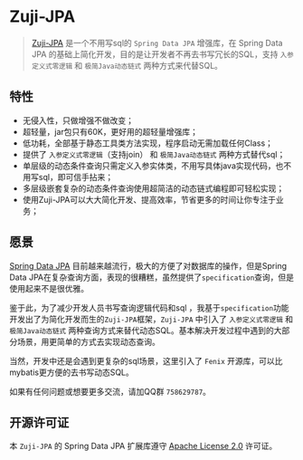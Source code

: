 # Zuji-JPA

> [Zuji-JPA](https://github.com/azhengZJ/zuji-jpa) 是一个不用写sql的 `Spring Data JPA` 增强库，在 Spring Data JPA 的基础上简化开发，目的是让开发者不再去书写冗长的SQL，支持 `入参定义式零逻辑` 和 `极简Java动态链式` 两种方式来代替SQL。

## 特性

- 无侵入性，只做增强不做改变；
- 超轻量，jar包只有60K，更好用的超轻量增强库；
- 低功耗，全部基于静态工具类方法实现，程序启动无需加载任何Class；
- 提供了 `入参定义式零逻辑`（支持join） 和 `极简Java动态链式` 两种方式替代sql；
- 单层级的动态条件查询只需定义入参实体类，不用写具体java实现代码，也不用写sql，即可信手拈来；
- 多层级嵌套复杂的动态条件查询使用超简洁的动态链式编程即可轻松实现；
- 使用Zuji-JPA可以大大简化开发、提高效率，节省更多的时间让你专注于业务；

## 愿景

 [Spring Data JPA](https://spring.io/projects/spring-data-jpa) 目前越来越流行，极大的方便了对数据库的操作，但是Spring Data JPA在复杂查询方面，表现的很糟糕，虽然提供了`specification`查询，但是使用起来不是很优雅。

鉴于此，为了减少开发人员书写查询逻辑代码和sql ，我基于`specification`功能开发出了为简化开发而生的`Zuji-JPA`框架，`Zuji-JPA` 中引入了 `入参定义式零逻辑` 和 `极简Java动态链式` 两种查询方式来替代动态SQL。基本解决开发过程中遇到的大部分场景，用更简单的方式去实现动态查询。

当然，开发中还是会遇到更复杂的sql场景，这里引入了 `Fenix` 开源库，可以比mybatis更方便的去书写动态SQL。

如果有任何问题或想要更多交流，请加QQ群 `758629787`。

## 开源许可证

本 `Zuji-JPA` 的 Spring Data JPA 扩展库遵守 [Apache License 2.0](http://www.apache.org/licenses/LICENSE-2.0) 许可证。
